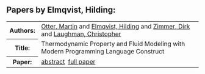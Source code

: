 <h2>Papers by Elmqvist, Hilding:</h2>
<!-- Begin papers -->
<table>
<tr><th>Authors:</th><td>
<a href="../authors/author_183.html">Otter, Martin</a> and 
<a href="../authors/author_060.html">Elmqvist, Hilding</a> and 
<a href="../authors/author_267.html">Zimmer, Dirk</a> and 
<a href="../authors/author_141.html">Laughman, Christopher</a>
</td></tr>
<tr><th>Title:  </th><td>Thermodynamic Property and Fluid Modeling with Modern Programming Language Construct</td></tr>
<tr><th>Paper:  </th><td><a href="../abstracts/Modelica2019abstract5C2.pdf">abstract</a>&nbsp;&nbsp;<a href="../papers/Modelica2019paper5C2.pdf">full paper</a></td></tr>
</table>
<br>
<!-- End papers -->